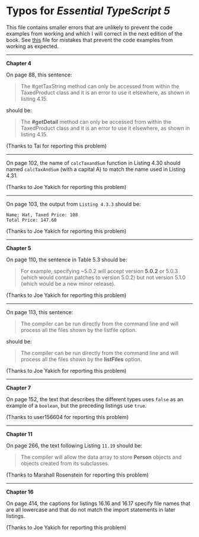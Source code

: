 # Typos for *Essential TypeScript 5*

This file contains smaller errors that are unlikely to prevent the code examples from working and which I will correct in the next edition of the book. See [this](errata.md) file for mistakes that prevent the code examples from working as expected.

---

**Chapter 4**

On page 88, this sentence:

>   The #getTaxString method can only be accessed from within the TaxedProduct class and it is an error to use it elsewhere, as shown in listing 4.15.

should be:

>   The **#getDetail** method can only be accessed from within the TaxedProduct class and it is an error to use it elsewhere, as shown in listing 4.15.

(Thanks to Tai for reporting this problem)

---

On page 102, the name of `calcTaxandSum` function in Listing 4.30 should named  `calcTaxAndSum` (with a capital A) to match the name used in Listing 4.31.

(Thanks to Joe Yakich for reporting this problem)

---

On page 103, the output from `Listing 4.3.3` should be:

    Name: Hat, Taxed Price: 108
    Total Price: 147.60

(Thanks to Joe Yakich for reporting this problem)

---

**Chapter 5**

On page 110, the sentence in Table 5.3 should be:

>   For example, specifying ~5.0.2 will accept version **5.0.2** or 5.0.3 (which would contain patches to version 5.0.2) but not version 5.1.0 (which would be a new minor release).

(Thanks to Joe Yakich for reporting this problem)

---

On page 113, this sentence:

>   The compiler can be run directly from the command line and will process all the files shown by the listfile option. 

should be:

>   The compiler can be run directly from the command line and will process all the files shown by the **listFiles** option. 

(Thanks to Joe Yakich for reporting this problem)

---

**Chapter 7**

On page 152, the text that describes the different types uses `false` as an example of a `boolean`, but the preceding listings use `true`.

(Thanks to user156604 for reporting this problem)

---

**Chapter 11**

On page 266, the text following Listing `11.19` should be:

>The compiler will allow the data array to store **Person** objects and objects created from its subclasses.


(Thanks to Marshall Rosenstein for reporting this problem)

---

**Chapter 16**

On page 414, the captions for listings 16.16 and 16.17 specify file names that are all lowercase and that do not match the import statements in later listings.

(Thanks to Joe Yakich for reporting this problem)